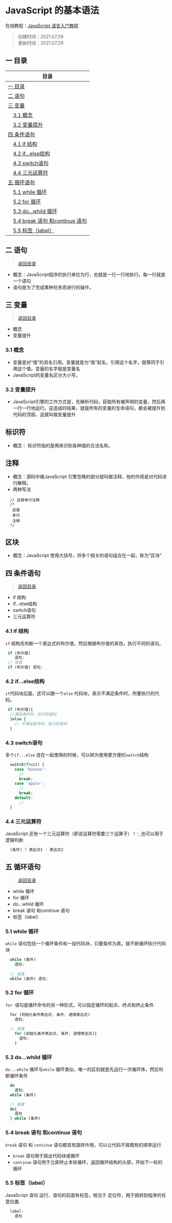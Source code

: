 # JavaScript 的基本语法
在线教程：[JavaScript 语言入门教程](https://wangdoc.com/javascript/basic/grammar.html)
>创建时间：2021.07.29  
>更新时间：2021.07.29

## <a name="chapter-one" id="chapter-one"></a>一 目录
 

| 目录             | 
| ------------------ | 
| [一 目录](#chapter-one)               |
| [二 语句](#chapter-two)               |
| [三 变量](#chapter-three)           |
| &emsp;[3.1 概念](#chapter-three-one) |
| &emsp;[3.2 变量提升](#chapter-three-two) |
| [四 条件语句](#chapter-four)           |
| &emsp;[4.1 if 结构](#chapter-four-one) |
| &emsp;[4.2 if...else结构](#chapter-four-two) |
| &emsp;[4.3 switch语句](#chapter-four-three) |
| &emsp;[4.4 三元运算符](#chapter-four-four) |
| [五 循环语句](#chapter-five)           |
| &emsp;[5.1 while 循环](#chapter-five-one) |
| &emsp;[5.2 for 循环](#chapter-five-two) |
| &emsp;[5.3 do...whild 循环](#chapter-five-three) |
| &emsp;[5.4 break 语句 和continue 语句](#chapter-five-four) |
| &emsp;[5.5 标签（label）](#chapter-five-five) |


## <a name="chapter-two" id="chapter-two"></a>二 语句
> [返回目录](#chapter-one)  
* 概念：JavaScript程序的执行单位为行，也就是一行一行地执行。每一行就是一个语句
* 语句是为了完成某种任务而进行的操作，

## <a name="chapter-three" id="chapter-three"></a>三 变量
> [返回目录](#chapter-one)  
* 概念
* 变量提升

### <a name="chapter-three-one" id="chapter-three-one"></a>3.1 概念
* 变量是对“值”的具名引用。变量就是为“值”起名，引用这个名字，就等同于引用这个值。变量的名字就是变量名
* JavaScript的变量名区分大小写，

### <a name="chapter-three-two" id="chapter-three-two"></a>3.2 变量提升
* JavaScript引擎的工作方式是，先解析代码，获取所有被声明的变量，然后再一行一行地运行。这造成的结果，就是所有的变量的生命语句，都会被提升到代码的顶部，这就叫做变量提升

## 标识符
* 概念： 标识符指的是用来识别各种值的合法名称。
  
## 注释
* 概念：源码中被JavaScript 引擎忽略的部分就叫做注释，他的作用是对代码进行解释。
* 两种写法
```javascipt
  // 这是单行注释
  /*
   这是
   多行
   注释
  */
```
## 区块
* 概念：JavaScript 使用大括号，将多个相关的语句组合在一起，称为“区块”

## <a name="chapter-four" id="chapter-four"></a>四 条件语句
> [返回目录](#chapter-one)  
* if 结构
* if...else结构
* switch语句
* 三元运算符

### <a name="chapter-four-one" id="chapter-four-one"></a>4.1 if 结构
`if` 结构先判断一个表达式的布尔值，然后根据布尔值的真伪，执行不同的语句。
```javascript
 if (布尔值)
    语句;
 // 或者
 if (布尔值) 语句;
```
### <a name="chapter-four-two" id="chapter-four-two"></a>4.2 if...else结构
`if`代码块后面，还可以跟一个`else` 代码块，表示不满足条件时，所要执行的代码。
```javascript
 if (布尔值){
  //满足条件时，执行的语句
  }else {
    // 不满足条件时，执行的语句
  }
```

### <a name="chapter-four-three" id="chapter-four-three"></a>4.3 switch语句

多个`if...else` 连在一起使用的时候，可以转为使用更方便的`switch`结构
```javascript
  switch(fruit) {
    case 'banana':
      //
      break;
    case 'apple':
      //
      break;
    default:
      //
  }
```


### <a name="chapter-four-four" id="chapter-four-four"></a>4.4 三元运算符

JavaScript 还有一个三元运算符（即该运算符需要三个运算子）`？：`,也可以用于逻辑判断
```javascript
  (条件) ? 表达式1 : 表达式2
```

## <a name="chapter-five" id="chapter-five"></a>五 循环语句
> [返回目录](#chapter-one)  
* while 循环
* for 循环
* do...whild 循环
* break 语句 和continue 语句
* 标签（label）

### <a name="chapter-five-one" id="chapter-five-one"></a>5.1 while 循环
`while` 语句包括一个循环条件和一段代码块，只要条件为真，就不断循环执行代码块
```javascript
  while (条件)
    语句;
  
  // 或者
  while (条件) 语句;  
```

### <a name="chapter-five-two" id="chapter-five-two"></a>5.2 for 循环

`for`· 语句是循环命令的另一种形式，可以指定循环的起点、终点和终止条件.
```javascript
  for (初始化条件表达式; 条件; 递增表达式)
    语句;
  
  // 或者
    for (初始化条件表达式; 条件; 递增表达式){
      语句;
    }
```

### <a name="chapter-five-three" id="chapter-five-three"></a>5.3 do...whild 循环
`do...while` 循环与`while` 循环类似，唯一的区别就是先运行一次循环体，然后判断循环条件
```javascript
  do
    语句;
  while (条件)

  // 或者
  do{
    语句
  } while (条件)
```

### <a name="chapter-five-four" id="chapter-five-four"></a>5.4 break 语句 和continue 语句

`break` 语句 和 `continue` 语句都具有跳转作用，可以让代码不按既有的顺序运行

* `break` 语句用于跳出代码块或循环
* `continue` 语句用于立即终止本轮循环，返回循环结构的头部，开始下一轮的循环 

### <a name="chapter-five-five" id="chapter-five-five"></a>5.5 标签（label）

JavaScript 语句 运行，语句的前面有标签，相当于 定位符，用于跳转到程序的任意位置.
```javascript
  label:
    语句
```
